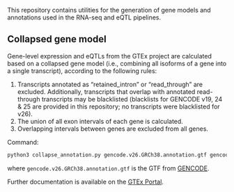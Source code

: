 <!-- Author: Francois Aguet -->

This repository contains utilities for the generation of gene models and annotations used in the RNA-seq and eQTL pipelines.

## Collapsed gene model

Gene-level expression and eQTLs from the GTEx project are calculated based on a collapsed gene model (i.e., combining all isoforms of a gene into a single transcript), according to the following rules:

1. Transcripts annotated as “retained_intron” or “read_through” are excluded. Additionally, transcripts that overlap with annotated read-through transcripts may be blacklisted (blacklists for GENCODE v19, 24 & 25 are provided in this repository; no transcripts were blacklisted for v26).
2. The union of all exon intervals of each gene is calculated.
3. Overlapping intervals between genes are excluded from all genes.

Command:
```bash
python3 collapse_annotation.py gencode.v26.GRCh38.annotation.gtf gencode.v26.GRCh38.genes.gtf
```
where `gencode.v26.GRCh38.annotation.gtf` is the GTF from [GENCODE](ftp://ftp.sanger.ac.uk/pub/gencode/Gencode_human/release_26/gencode.v26.annotation.gtf.gz).

Further documentation is available on the [GTEx Portal](https://gtexportal.org/home/documentationPage#staticTextAnalysisMethods).
